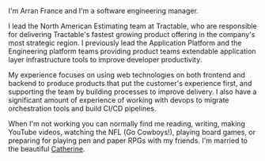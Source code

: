 <profile-image />
I'm Arran France and I'm a software engineering manager.

I lead the North American Estimating team at Tractable, who are responsible for delivering Tractable's fastest growing product offering in the company's most strategic region. I previously lead the Application Platform and the Engineering platform teams providing product teams extendable application layer infrastructure tools to improve developer productivity.

My experience focuses on using web technologies on both frontend and backend to produce products that put the customer's experience first, and supporting the team by building processes to improve delivery. I also have a significant amount of experience of working with devops to migrate orchestration tools and build CI/CD pipelines.

When I'm not working you can normally find me reading, writing, making YouTube videos, watching the NFL (Go Cowboys!), playing board games, or preparing for playing pen and paper RPGs with my friends. I'm married to the beautiful [Catherine](https://catherinefrance.co.uk/).
